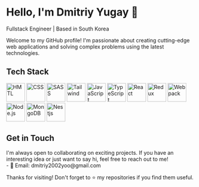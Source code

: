 <!-- Header -->
<h1 align="left">Hello, I'm Dmitriy Yugay 👋</h1>
<p align="left">
  Fullstack Engineer | Based in South Korea
</p>

<!-- Introduction -->
<p align="left">
  Welcome to my GitHub profile! I'm passionate about creating cutting-edge web applications and solving complex problems using the latest technologies.
</p>

<!-- Tech Stack -->
<h2 align="left">Tech Stack</h2>
<p align="left">
  
  <img src="https://skillicons.dev/icons?i=html" alt="HMTL" width="50" height="50" />
  <img src="https://skillicons.dev/icons?i=css" alt="CSS" width="50" height="50" />
  <img src="https://skillicons.dev/icons?i=sass" alt="SASS" width="50" height="50" />
  <img src="https://skillicons.dev/icons?i=tailwind" alt="Tailwind" width="50" height="50" />
  <img src="https://skillicons.dev/icons?i=js" alt="JavaScript" width="50" height="50" />
  <img src="https://skillicons.dev/icons?i=ts" alt="TypeScript" width="50" height="50" />
  <img src="https://skillicons.dev/icons?i=react" alt="React" width="50" height="50" />
  <img src="https://skillicons.dev/icons?i=redux" alt="Redux" width="50" height="50" />
  <img src="https://skillicons.dev/icons?i=webpack" alt="Webpack" width="50" height="50" />
  <img src="https://skillicons.dev/icons?i=nodejs" alt="Node.js" width="50" height="50" />
  <img src="https://skillicons.dev/icons?i=mongodb" alt="MongoDB" width="50" height="50" />
  <img src="https://skillicons.dev/icons?i=nestjs" alt="Nestjs" width="50" height="50" />

</p>

<!-- Contact -->
<h2 align="left">Get in Touch</h2>
<p align="left">
  I'm always open to collaborating on exciting projects. If you have an interesting idea or just want to say hi, feel free to reach out to me!
  <br />
  - 📧 Email: dmitriy2002yoo@gmail.com
</p>

<!-- Footer -->
<p align="left">
  Thanks for visiting! Don't forget to ⭐️ my repositories if you find them useful.
</p>
